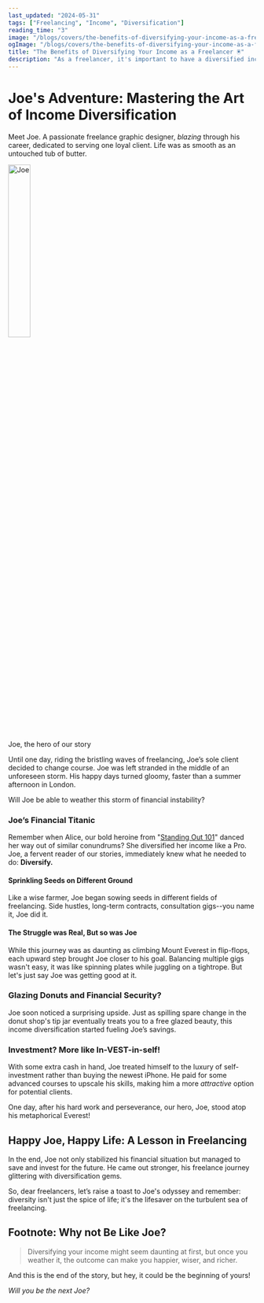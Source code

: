 ```yaml
---
last_updated: "2024-05-31"
tags: ["Freelancing", "Income", "Diversification"]
reading_time: "3"
image: "/blogs/covers/the-benefits-of-diversifying-your-income-as-a-freelancer.jpeg"
ogImage: "/blogs/covers/the-benefits-of-diversifying-your-income-as-a-freelancer.jpeg"
title: "The Benefits of Diversifying Your Income as a Freelancer 🖲️"
description: "As a freelancer, it's important to have a diversified income in order to have a stable financial situation. There are many benefits to diversifying your income as a freelancer, and in this blog post, we'll explore some of those benefits."
---
```


# Joe's Adventure: Mastering the Art of Income Diversification

Meet Joe. A passionate freelance graphic designer, _blazing_ through his career, dedicated to serving one loyal client. Life was as smooth as an untouched tub of butter.

<div>
    <div class="flex justify-center">
        <img src="/blogs/extras/joe.jpg"  width="30%" alt="Joe" class="rounded-xl">
    </div>
    <div class="flex justify-center text-sm text-servcy-haze">
        Joe, the hero of our story
    </div>
</div>

Until one day, riding the bristling waves of freelancing, Joe’s sole client decided to change course. Joe was left stranded in the middle of an unforeseen storm. His happy days turned gloomy, faster than a summer afternoon in London.

Will Joe be able to weather this storm of financial instability?

### Joe’s Financial Titanic

Remember when Alice, our bold heroine from "[Standing Out 101](/blogs/tips-for-successfully-freelancing-in-a-crowded-market)" danced her way out of similar conundrums? She diversified her income like a Pro. Joe, a fervent reader of our stories, immediately knew what he needed to do: **Diversify.**

#### Sprinkling Seeds on Different Ground

Like a wise farmer, Joe began sowing seeds in different fields of freelancing. Side hustles, long-term contracts, consultation gigs--you name it, Joe did it.

#### The Struggle was Real, But so was Joe

While this journey was as daunting as climbing Mount Everest in flip-flops, each upward step brought Joe closer to his goal. Balancing multiple gigs wasn't easy, it was like spinning plates while juggling on a tightrope. But let's just say Joe was getting good at it.

### Glazing Donuts and Financial Security?

Joe soon noticed a surprising upside. Just as spilling spare change in the donut shop's tip jar eventually treats you to a free glazed beauty, this income diversification started fueling Joe’s savings.

### Investment? More like In-VEST-in-self!

With some extra cash in hand, Joe treated himself to the luxury of self-investment rather than buying the newest iPhone. He paid for some advanced courses to upscale his skills, making him a more _attractive_ option for potential clients.

One day, after his hard work and perseverance, our hero, Joe, stood atop his metaphorical Everest!

## Happy Joe, Happy Life: A Lesson in Freelancing

In the end, Joe not only stabilized his financial situation but managed to save and invest for the future. He came out stronger, his freelance journey glittering with diversification gems.

So, dear freelancers, let’s raise a toast to Joe's odyssey and remember: diversity isn't just the spice of life; it's the lifesaver on the turbulent sea of freelancing.

## Footnote: Why not Be Like Joe?

> Diversifying your income might seem daunting at first, but once you weather it, the outcome can make you happier, wiser, and richer.

And this is the end of the story, but hey, it could be the beginning of yours!

_Will you be the next Joe?_
